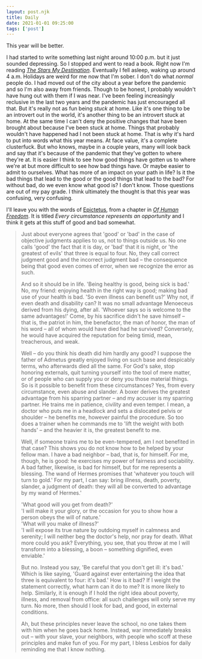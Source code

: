 ```yaml
---
layout: post.njk
title: Daily
date: 2021-01-01 09:25:00
tags: ['post']
---
```

<!-- Excerpt Start -->
This year will be better.
<!-- Excerpt End -->

I had started to write something last night around 10:00 p.m. but it just sounded depressing. So I stopped and went to read a book. Right now I'm reading [*The Stars My Destination*](https://en.wikipedia.org/wiki/The_Stars_My_Destination). Eventually I fell asleep, waking up around 4 a.m. Holidays are weird for me now that I'm sober. I don't do what *normal* people do. I had moved out of the city about a year before the pandemic and so I'm also away from friends. Though to be honest, I probably wouldn't have hung out with them if I was near. I've been feeling increasingly reclusive in the last two years and the pandemic has just encouraged all that. But it's really not as fun being *stuck* at home. Like it's one thing to be an introvert out in the world, it's another thing to be an introvert stuck at home. At the same time I can't deny the positive changes that have been brought about because I've been stuck at home. Things that probably wouldn't have happened had I not been stuck at home. That is why it's hard to put into words what this year means. At face value, it's a complete clusterfuck. But who knows, maybe in a couple years, many will look back and say that it's because of the pandemic that they've gotten to where they're at. It is easier I think to see how good things have gotten us to where we're at but more difficult to see how bad things have. Or maybe easier to admit to ourselves. What has more of an impact on your path in life? Is it the bad things that lead to the good or the good things that lead to the bad? For without bad, do we even know what good is? I don't know. Those questions are out of my pay grade. I think ultimately the thought is that this year was confusing, very confusing.

I'll leave you with the words of [Epictetus](https://en.wikipedia.org/wiki/Epictetus), from a chapter in [*Of Human Freedom*](https://www.amazon.com/Human-Freedom-Penguin-Great-Ideas-ebook/dp/B003ZUXX60). It is titled *Every circumstance represents an opportunity* and I think it gets at this stuff of good and bad somewhat.

> Just about everyone agrees that 'good' or 'bad' in the case of objective judgments applies to us, not to things outside us. No one calls 'good' the fact that it is day, or 'bad' that it is night, or 'the greatest of evils' that three is equal to four. No, they call correct judgment good and the incorrect judgment bad –⁠ the consequence being that good even comes of error, when we recognize the error as such.
>
> And so it should be in life. 'Being healthy is good, being sick is bad.' No, my friend: enjoying health in the right way is good; making bad use of your health is bad. 'So even illness can benefit us?' Why not, if even death and disability can? It was no small advantage Menoeceus derived from his dying, after all. 'Whoever says so is welcome to the same advantages!' Come, by his sacrifice didn't he save himself –⁠ that is, the patriot in him, the benefactor, the man of honor, the man of his word –⁠ all of whom would have died had he survived? Conversely, he would have acquired the reputation for being timid, mean, treacherous, and weak.
>
> Well –⁠ do you think his death did him hardly any good? I suppose the father of Admetus greatly enjoyed living on such base and despicably terms, who afterwards died all the same. For God's sake, stop honoring externals, quit turning yourself into the tool of mere matter, or of people who can supply you or deny you those material things. So is it possible to benefit from these circumstances? Yes, from every circumstance, even abuse and slander. A boxer derives the greatest advantage from his sparring partner –⁠ and my accuser is my sparring partner. He trains me in patience, civility and even temper. I mean, a doctor who puts me in a headlock and sets a dislocated pelvis or shoulder –⁠ he benefits me, however painful the procedure. So too does a trainer when he commands me to 'lift the weight with both hands' –⁠ and the heavier it is, the greatest benefit to me.
>
> Well, if someone trains me to be even-tempered, am I not benefited in that case? This shows you do not know how to be helped by your fellow man. I have a bad neighbor –⁠ bad, that is, for himself. For me, though, he is good: he exercises my power of fairness and sociability. A bad father, likewise, is bad for himself, but for me represents a blessing. The wand of Hermes promises that 'whatever you touch will turn to gold.' For my part, I can say: bring illness, death, poverty, slander, a judgment of death: they will all be converted to advantage by my wand of Hermes.'
>
> 'What good will you get from death?'  
> 'I will make it your glory, or the occasion for you to show how a person obeys the will of nature.'  
> 'What will you make of illness?'  
> 'I will expose its true nature by outdoing myself in calmness and serenity; I will neither beg the doctor's help, nor pray for death. What more could you ask? Everything, you see, that you throw at me I will transform into a blessing, a boon –⁠ something dignified, even enviable.'  
>
> But no. Instead you say, 'Be careful that you don't get ill: it's bad.' Which is like saying, 'Guard against ever entertaining the idea that three is equivalent to four: it's bad.' How is it bad? If I weight the statement correctly, what harm can it do to me? It is more likely to help. Similarly, it is enough if I hold the right idea about poverty, illness, and removal from office: all such challenges will only serve my turn. No more, then should I look for bad, and good, in external conditions.
>
> Ah, but these principles never leave the school, no one takes them with him when he goes back home. Instead, war immediately breaks out –⁠ with your slave, your neighbors, with people who scoff at these principles and make fun of you. For my part, I bless Lesbios for daily reminding me that I know nothing. 

